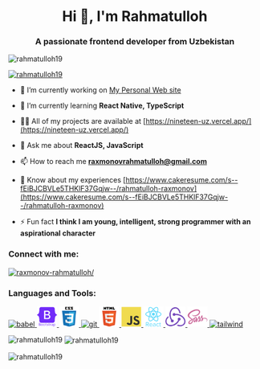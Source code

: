 <h1 align="center">Hi 👋, I'm Rahmatulloh</h1>
<h3 align="center">A passionate frontend developer from Uzbekistan</h3>

<p align="left"> <img src="https://komarev.com/ghpvc/?username=rahmatulloh19&label=Profile%20views&color=0e75b6&style=flat" alt="rahmatulloh19" /> </p>

<p align="left"> <a href="https://github.com/ryo-ma/github-profile-trophy"><img src="https://github-profile-trophy.vercel.app/?username=rahmatulloh19" alt="rahmatulloh19" /></a> </p>

- 🔭 I’m currently working on [My Personal Web site](https://nineteen-uz.vercel.app/)

- 🌱 I’m currently learning **React Native, TypeScript**

- 👨‍💻 All of my projects are available at [https://nineteen-uz.vercel.app/](https://nineteen-uz.vercel.app/)

- 💬 Ask me about **ReactJS, JavaScript**

- 📫 How to reach me **raxmonovrahmatulloh@gmail.com**

- 📄 Know about my experiences [https://www.cakeresume.com/s--fEiBJCBVLe5THKlF37Gqjw--/rahmatulloh-raxmonov](https://www.cakeresume.com/s--fEiBJCBVLe5THKlF37Gqjw--/rahmatulloh-raxmonov)

- ⚡ Fun fact **I think I am young, intelligent, strong programmer with an aspirational character**

<h3 align="left">Connect with me:</h3>
<p align="left">
<a href="https://linkedin.com/in/raxmonov-rahmatulloh/" target="blank"><img align="center" src="https://raw.githubusercontent.com/rahuldkjain/github-profile-readme-generator/master/src/images/icons/Social/linked-in-alt.svg" alt="raxmonov-rahmatulloh/" height="30" width="40" /></a>
</p>

<h3 align="left">Languages and Tools:</h3>
<p align="left"> <a href="https://babeljs.io/" target="_blank" rel="noreferrer"> <img src="https://www.vectorlogo.zone/logos/babeljs/babeljs-icon.svg" alt="babel" width="40" height="40"/> </a> <a href="https://getbootstrap.com" target="_blank" rel="noreferrer"> <img src="https://raw.githubusercontent.com/devicons/devicon/master/icons/bootstrap/bootstrap-plain-wordmark.svg" alt="bootstrap" width="40" height="40"/> </a> <a href="https://www.w3schools.com/css/" target="_blank" rel="noreferrer"> <img src="https://raw.githubusercontent.com/devicons/devicon/master/icons/css3/css3-original-wordmark.svg" alt="css3" width="40" height="40"/> </a> <a href="https://git-scm.com/" target="_blank" rel="noreferrer"> <img src="https://www.vectorlogo.zone/logos/git-scm/git-scm-icon.svg" alt="git" width="40" height="40"/> </a> <a href="https://www.w3.org/html/" target="_blank" rel="noreferrer"> <img src="https://raw.githubusercontent.com/devicons/devicon/master/icons/html5/html5-original-wordmark.svg" alt="html5" width="40" height="40"/> </a> <a href="https://developer.mozilla.org/en-US/docs/Web/JavaScript" target="_blank" rel="noreferrer"> <img src="https://raw.githubusercontent.com/devicons/devicon/master/icons/javascript/javascript-original.svg" alt="javascript" width="40" height="40"/> </a> <a href="https://reactjs.org/" target="_blank" rel="noreferrer"> <img src="https://raw.githubusercontent.com/devicons/devicon/master/icons/react/react-original-wordmark.svg" alt="react" width="40" height="40"/> </a> <a href="https://redux.js.org" target="_blank" rel="noreferrer"> <img src="https://raw.githubusercontent.com/devicons/devicon/master/icons/redux/redux-original.svg" alt="redux" width="40" height="40"/> </a> <a href="https://sass-lang.com" target="_blank" rel="noreferrer"> <img src="https://raw.githubusercontent.com/devicons/devicon/master/icons/sass/sass-original.svg" alt="sass" width="40" height="40"/> </a> <a href="https://tailwindcss.com/" target="_blank" rel="noreferrer"> <img src="https://www.vectorlogo.zone/logos/tailwindcss/tailwindcss-icon.svg" alt="tailwind" width="40" height="40"/> </a> </p>

<p><img align="left" src="https://github-readme-stats.vercel.app/api/top-langs?username=rahmatulloh19&show_icons=true&locale=en&layout=compact" alt="rahmatulloh19" /></p>

<p>&nbsp;<img align="center" src="https://github-readme-stats.vercel.app/api?username=rahmatulloh19&show_icons=true&locale=en" alt="rahmatulloh19" /></p>

<p><img align="center" src="https://github-readme-streak-stats.herokuapp.com/?user=rahmatulloh19&" alt="rahmatulloh19" /></p>

